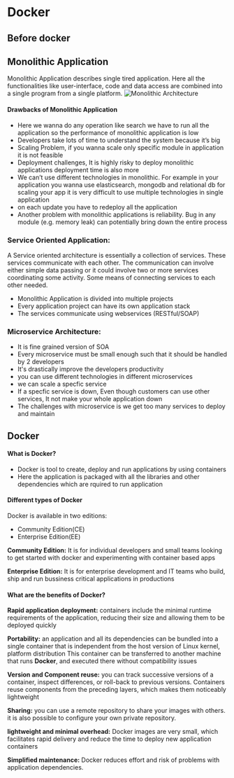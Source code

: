 # Docker
## Before docker
## Monolithic Application
 Monolithic Application describes single tired application. Here all the functionalities like user-interface, code and data access are combined into a single program from a single platform.
![Monolithic Architecture](https://github.com/javahometech/Docker/blob/master/images/Monolithic.png "Monolithic")
#### Drawbacks of Monolithic Application
- Here we wanna do any operation like search we have to run all the application so the performance of monolithic application is low
- Developers take lots of time to understand the system because it’s big
- Scaling Problem, if you wanna scale only specific module in application it is not feasible
- Deployment challenges, It is highly risky to deploy monolithic applications deployment time is also more
- We can’t use different technologies in monolithic. For example in your application you wanna use elasticsearch, mongodb and relational db for scaling your app it is very difficult to use multiple technologies in single application
- on each update you have to redeploy all the application
- Another problem with monolithic applications is reliability. Bug in any module (e.g. memory leak) can potentially bring down the entire process

### Service Oriented Application:
A Service oriented architecture is essentially a collection of services. These services communicate with each
other. The communication can involve either simple data passing or it could involve two or more services coordinating some activity. Some means of connecting services to each other needed.
- Monolithic Application is divided into multiple projects
- Every application project can have its own application stack
- The services communicate using webservices (RESTful/SOAP)

### Microservice Architecture:
-	It is fine grained version of SOA
- Every microservice must be small enough such that it should be handled by 2 developers
- It's drastically improve the developers productivity
- you can use different technologies in different microservices
- we can scale a specfic service
- If a specfic service is down, Even though customers can use other services, It not make your whole application down
- The challenges with microservice is we get too many services to deploy and maintain

## Docker
#### What is Docker?
- Docker is tool to create, deploy and run applications by using containers
- Here the application is packaged with all the libraries and other dependencies which are rquired to run application
#### Different types of Docker
Docker is available in two editions:
- Community Edition(CE)
- Enterprise Edition(EE)

**Community Edition:** It is for individual developers and small teams looking to get started with docker and
experimenting with container based apps

**Enterprise Edition:** It is for enterprise development and IT teams who build, ship and run bussiness critical applications in productions

#### What are the benefits of Docker?
**Rapid application deployment:** containers include the minimal runtime requirements of the application, reducing their size and allowing them to be deployed quickly

**Portability:** an application and all its dependencies can be bundled into a single container that is independent from the host version of Linux kernel, platform distribution This container can be transferred to another machine that runs **Docker**, and executed there without compatibility issues

**Version and Component reuse:**  you can track successive versions of a container, inspect differences, or roll-back to previous versions. Containers reuse components from the preceding layers, which makes them noticeably lightweight

**Sharing:** you can use a remote repository to share your images with others. it is also possible to configure your own private repository.

**lightweight and minimal overhead:** Docker images are very small, which facilitates rapid delivery and reduce the time to deploy new application containers

**Simplified maintenance:**  Docker reduces effort and risk of problems with application dependencies.
